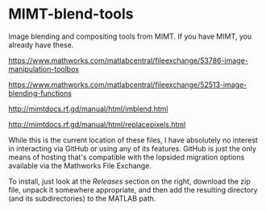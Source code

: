 # MIMT-blend-tools
Image blending and compositing tools from MIMT.  If you have MIMT, you already have these.

https://www.mathworks.com/matlabcentral/fileexchange/53786-image-manipulation-toolbox

https://www.mathworks.com/matlabcentral/fileexchange/52513-image-blending-functions

http://mimtdocs.rf.gd/manual/html/imblend.html

http://mimtdocs.rf.gd/manual/html/replacepixels.html

While this is the current location of these files, I have absolutely no interest in interacting via GitHub or using any of its features.  GitHub is just the only means of hosting that's compatible with the lopsided migration options available via the Mathworks File Exchange.

To install, just look at the *Releases* section on the right, download the zip file, unpack it somewhere appropriate, and then add the resulting directory (and its subdirectories) to the MATLAB path. 
